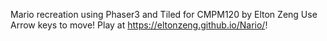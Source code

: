 Mario recreation using Phaser3 and Tiled for CMPM120 by Elton Zeng
Use Arrow keys to move!
Play at https://eltonzeng.github.io/Nario/!
